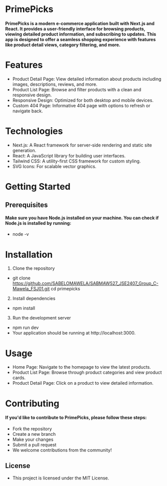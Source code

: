 # PrimePicks
#### PrimePicks is a modern e-commerce application built with Next.js and React. It provides a user-friendly interface for browsing products, viewing detailed product information, and subscribing to updates. This app is designed to offer a seamless shopping experience with features like product detail views, category filtering, and more.

# Features
- Product Detail Page: View detailed information about products including images, descriptions, reviews, and more.
- Product List Page: Browse and filter products with a clean and responsive design.
- Responsive Design: Optimized for both desktop and mobile devices.
- Custom 404 Page: Informative 404 page with options to refresh or navigate back.
# Technologies
- Next.js: A React framework for server-side rendering and static site generation.
- React: A JavaScript library for building user interfaces.
- Tailwind CSS: A utility-first CSS framework for custom styling.
- SVG Icons: For scalable vector graphics.
# Getting Started
## Prerequisites
#### Make sure you have Node.js installed on your machine. You can check if Node.js is installed by running:
- node -v
# Installation
1) Clone the repository

- git clone https://github.com/SABELOMAWELA/SABMAW527_JSE2407_Group_C-Mawela_FSJ01.git
cd primepicks
2) Install dependencies

- npm install
3) Run the development server

- npm run dev
- Your application should be running at http://localhost:3000.

# Usage
- Home Page: Navigate to the homepage to view the latest products.
- Product List Page: Browse through product categories and view product cards.
- Product Detail Page: Click on a product to view detailed information.

# Contributing
#### If you'd like to contribute to PrimePicks, please follow these steps:

- Fork the repository
- Create a new branch
- Make your changes
- Submit a pull request
- We welcome contributions from the community!

## License
- This project is licensed under the MIT License.

